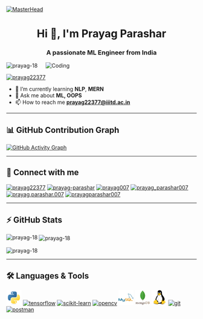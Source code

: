 [![MasterHead](https://www.careerguide.com/career/wp-content/uploads/2020/03/giphy-7.gif)](https://prayag-18.io)
<h1 align="center">Hi 👋, I'm Prayag Parashar</h1>
<h3 align="center">A passionate ML Engineer from India</h3>

<img align="right" alt="Coding" width="400" src="https://camo.githubusercontent.com/a615ccee1fede08a3322b260a6c9b09fa7c9d76bb410469650b284ebebcaef57/68747470733a2f2f692e70696e696d672e636f6d2f6f726967696e616c732f65382f66342f35332f65386634353334363961336563393765636433353464663436356437333931332e676966">

<p align="left"> <img src="https://komarev.com/ghpvc/?username=prayag-18&label=Profile%20views&color=0e75b6&style=flat" alt="prayag-18" /> </p>

<p align="left"> <a href="https://twitter.com/prayag22377" target="blank"><img src="https://img.shields.io/twitter/follow/prayag22377?logo=twitter&style=for-the-badge" alt="prayag22377" /></a> </p>

- 🌱 I’m currently learning **NLP**, **MERN**
- 💬 Ask me about **ML, OOPS**
- 📫 How to reach me **prayag22377@iiitd.ac.in**

---

## 📊 GitHub Contribution Graph  
[![GitHub Activity Graph](https://github-readme-activity-graph.vercel.app/graph?username=prayag-18&theme=github)](https://github.com/ashutosh00710/github-readme-activity-graph)

---

## 🔗 Connect with me  
<p align="left">
<a href="https://twitter.com/prayag22377" target="blank"><img align="center" src="https://raw.githubusercontent.com/rahuldkjain/github-profile-readme-generator/master/src/images/icons/Social/twitter.svg" alt="prayag22377" height="30" width="40" /></a>
<a href="https://linkedin.com/in/prayag-parashar" target="blank"><img align="center" src="https://raw.githubusercontent.com/rahuldkjain/github-profile-readme-generator/master/src/images/icons/Social/linked-in-alt.svg" alt="prayag-parashar" height="30" width="40" /></a>
<a href="https://kaggle.com/prayag007" target="blank"><img align="center" src="https://raw.githubusercontent.com/rahuldkjain/github-profile-readme-generator/master/src/images/icons/Social/kaggle.svg" alt="prayag007" height="30" width="40" /></a>
<a href="https://instagram.com/prayag_parashar007" target="blank"><img align="center" src="https://raw.githubusercontent.com/rahuldkjain/github-profile-readme-generator/master/src/images/icons/Social/instagram.svg" alt="prayag_parashar007" height="30" width="40" /></a>
<a href="https://codeforces.com/profile/prayag.parashar.007" target="blank"><img align="center" src="https://raw.githubusercontent.com/rahuldkjain/github-profile-readme-generator/master/src/images/icons/Social/codeforces.svg" alt="prayag.parashar.007" height="30" width="40" /></a>
<a href="https://auth.geeksforgeeks.org/user/prayagparashar007" target="blank"><img align="center" src="https://raw.githubusercontent.com/rahuldkjain/github-profile-readme-generator/master/src/images/icons/Social/geeks-for-geeks.svg" alt="prayagparashar007" height="30" width="40" /></a>
</p>

---

## ⚡ GitHub Stats  
<p><img align="left" src="https://github-readme-stats.vercel.app/api/top-langs?username=prayag-18&show_icons=true&locale=en&layout=compact" alt="prayag-18" /></p>  

<p>&nbsp;<img align="center" src="https://github-readme-stats.vercel.app/api?username=prayag-18&show_icons=true&locale=en" alt="prayag-18" /></p>  

<p><img align="center" src="https://github-readme-streak-stats.herokuapp.com/?user=prayag-18&" alt="prayag-18" /></p>  

---

## 🛠️ Languages & Tools  
<p align="left">
  <a href="https://www.python.org" target="_blank"><img src="https://raw.githubusercontent.com/devicons/devicon/master/icons/python/python-original.svg" alt="python" width="40" height="40"/></a>
  <a href="https://www.tensorflow.org" target="_blank"><img src="https://www.vectorlogo.zone/logos/tensorflow/tensorflow-icon.svg" alt="tensorflow" width="40" height="40"/></a>
  <a href="https://scikit-learn.org/" target="_blank"><img src="https://upload.wikimedia.org/wikipedia/commons/0/05/Scikit_learn_logo_small.svg" alt="scikit-learn" width="40" height="40"/></a>
  <a href="https://opencv.org/" target="_blank"><img src="https://www.vectorlogo.zone/logos/opencv/opencv-icon.svg" alt="opencv" width="40" height="40"/></a>
  <a href="https://www.mysql.com/" target="_blank"><img src="https://raw.githubusercontent.com/devicons/devicon/master/icons/mysql/mysql-original-wordmark.svg" alt="mysql" width="40" height="40"/></a>
  <a href="https://www.mongodb.com/" target="_blank"><img src="https://raw.githubusercontent.com/devicons/devicon/master/icons/mongodb/mongodb-original-wordmark.svg" alt="mongodb" width="40" height="40"/></a>
  <a href="https://www.linux.org/" target="_blank"><img src="https://raw.githubusercontent.com/devicons/devicon/master/icons/linux/linux-original.svg" alt="linux" width="40" height="40"/></a>
  <a href="https://git-scm.com/" target="_blank"><img src="https://www.vectorlogo.zone/logos/git-scm/git-scm-icon.svg" alt="git" width="40" height="40"/></a>
  <a href="https://postman.com" target="_blank"><img src="https://www.vectorlogo.zone/logos/getpostman/getpostman-icon.svg" alt="postman" width="40" height="40"/></a>
</p>

